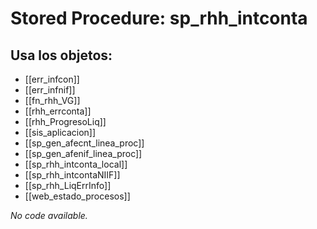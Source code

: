 # Stored Procedure: sp_rhh_intconta

## Usa los objetos:
- [[err_infcon]]
- [[err_infnif]]
- [[fn_rhh_VG]]
- [[rhh_errconta]]
- [[rhh_ProgresoLiq]]
- [[sis_aplicacion]]
- [[sp_gen_afecnt_linea_proc]]
- [[sp_gen_afenif_linea_proc]]
- [[sp_rhh_intconta_local]]
- [[sp_rhh_intcontaNIIF]]
- [[sp_rhh_LiqErrInfo]]
- [[web_estado_procesos]]

*No code available.*

